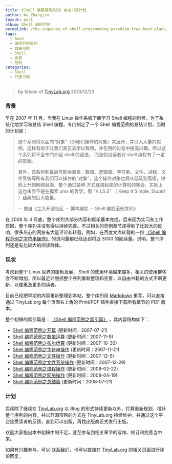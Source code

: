 ```yaml
---
title: 《Shell 编程范例系列》自由书籍计划
author: Wu Zhangjin
layout: post
album: Shell 编程范例
permalink: /the-sequence-of-shell-programming-paradigm-free-book-plans/
tags:
  - Bash
  - 编程范例系列
  - 自由书籍
  - Shell
  - 实例
  - 范例
categories:
  - Shell
  - 开源书籍
---
```


> by falcon of [TinyLab.org][2]
> 2013/12/23

### 背景

早在 2007 年 11 月，当我在 Linux 操作系统下面学习 Shell 编程的时候，为了系统化地学习和总结 Shell  编程，专门制定了一个 Shell  编程范例的总结计划，当时的计划是：

>  这个系列将以面向“对象”（即我们操作的对象）来展开，并引入大量的实例，这样有助于让我们真正去学以致用，并在用的过程中提高兴趣。所以这个系列将不会专门介绍 shell 的语法，   而是假设读者对 shell 编程有了一定的基础。
> 
>  另外，该系列到最后可能会涵盖：数值、逻辑值、字符串、文件、进程、文件系统等所有我们可以操作的“对象”，这个操作对象也将从低级到高级，进而上升到网络层面，整个通过各种   方式连接起来的计算机的集合。实际上这也未尝不是在摸索 unix 的哲学，那 "K.I.S.S" （ Keep It Simple, Stupid ）蕴藏的巨大能量。
> 
> -- 摘自《兰大开源社区 -- 脚本编程 -- Shell 编程范例序列》

在 2008 年 4 月底，整个序列大部分内容和框架基本完成，后来因为实习和工作原因，整个序列并没有得以持续完善。不过相关的范例章节却得到了比较大的反响，很多热心的网友有大量评论和转载，例如，在百度文库转载的一份 [《Shell 编程范例之字符串操作》][4] 的访问量都已经达到将近 3000 的阅读量。说明，整个序列还是有比较大的阅读群体。

### 现状

考虑到整个 Linux 世界的蓬勃发展， Shell 的使用环境越来越多，相关的使用群体会不断增加，所以最近计划把整个序列重新整理和完善，以自由书籍的方式不断更新，以便惠及更多的读者。

目前已经把早期的内容重新整理到本站，整个序列用 [Markdown][5] 重写，可以直接通过 TinyLab.org 每个页面右上角的 Print/PDF 插件直接下载所有章节的 PDF 版本。

整个初稿的索引篇是： [《Shell 编程范例之索引篇》][6] ，其内容结构如下：

  * [Shell 编程范例之开篇][7] (更新时间：2007-07-21)
  * [Shell 编程范例之数值运算][8] (更新时间：2007-11-9)
  * [Shell 编程范例之布尔运算][9] (更新时间：2007-10-30)
  * [Shell 编程范例之字符串操作][10] (更新时间：2007-11-21)
  * [Shell 编程范例之文件操作][11] (更新时间：2007-12-5)
  * [Shell 编程范例之文件系统操作][12] (更新时间：2007-12-29)
  * [Shell 编程范例之进程操作][13] (更新时间：2008-02-22)
  * [Shell 编程范例之网络操作][14] (更新时间：2008-04-19)
  * [Shell 编程范例之总结篇][15] (更新时间：2008-07-21)

### 计划

后续除了继续在 [TinyLab.org][2] 以 Blog 的形式持续更新以外，打算重新规划、增补整个序列的内容，并以开源项目的方式在 TinyLab.org 持续维护，并通过这个平台接受读者的反馈，直到可以出版，再找出版商正式发行出版。

欢迎大家指出本书初稿中的不足，甚至参与到相关章节的写作、校订和完善当中来。

如果有兴趣参与，可以 [联系我们][16]，也可以直接在 [TinyLab.org][2] 的相关页面进行评论回复。

 [2]: http://tinylab.org
 [4]: http://wenku.baidu.com/link?url=WChC-PdR7rqPiwkuo70l2zGo3YVCFrG2cRRwMXsRh4niknUlAWd2eI-AMAiP2GbxhL-BFfV_CL65zUXjEXKYf0zVhF2AHZych7X1_b4pg47
 [5]: /start-posting-with-markdown/
 [6]: /shell-programming-paradigm-series-index-review/
 [7]: /shell-programming-paradigm-begins-with/
 [8]: /shell-numeric-calculation/
 [9]: /shell-programming-paradigm-of-boolean-operations/
 [10]: /shell-programming-paradigm-of-string-manipulation/
 [11]: /shell-programming-paradigms-of-file-operations/
 [12]: /shell-programming-paradigm-in-file-system-operations/
 [13]: /shell-programming-paradigm-of-process-operations/
 [14]: /shell-programming-paradigm-of-network-operations/
 [15]: /summary-of-shell-programming-paradigm-article/
 [16]: /about/
